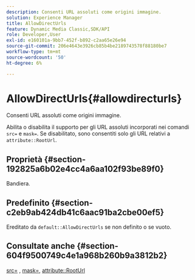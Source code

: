 ```yaml
---
description: Consenti URL assoluti come origini immagine.
solution: Experience Manager
title: AllowDirectUrls
feature: Dynamic Media Classic,SDK/API
role: Developer,User
exl-id: e160101a-9bb7-452f-b892-c2aa65e26e94
source-git-commit: 206e4643e3926cb85b4be2189743578f88180be7
workflow-type: tm+mt
source-wordcount: '50'
ht-degree: 6%

---
```


# AllowDirectUrls{#allowdirecturls}

Consenti URL assoluti come origini immagine.

Abilita o disabilita il supporto per gli URL assoluti incorporati nei comandi `src=` e `mask=`. Se disabilitato, sono consentiti solo gli URL relativi a `attribute::RootUrl`.

## Proprietà {#section-192825a6b02e4cc4a6aa102f93be89f0}

Bandiera.

## Predefinito {#section-c2eb9ab424db41c6aac91ba2cbe00ef5}

Ereditato da `default::AllowDirectUrls` se non definito o se vuoto.

## Consultate anche {#section-604f9500749c4e1a968b260b9a3812b2}

[src=](../../../../../is-api/http-ref/image-serving-api-ref/c-http-protocol-reference/c-command-reference/r-src.md#reference-f6506637778c4c69bf106a7924a91ab1) , [mask=](../../../../../is-api/http-ref/image-serving-api-ref/c-http-protocol-reference/c-command-reference/r-mask.md#reference-922254e027404fb890b850e2723ee06e), [attribute::RootUrl](../../../../../is-api/image-catalog/image-serving-api-ref/c-image-catalog-reference/c-attributes-reference/r-rooturl.md#reference-3b0e43881020409cbe642366913cf137)
